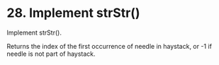 # 28. Implement strStr()

Implement strStr().

Returns the index of the first occurrence of needle in haystack, or -1 if needle is not part of haystack.